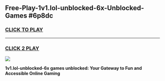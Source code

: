 
## Free-Play-1v1.lol-unblocked-6x-Unblocked-Games #6p8dc
<h3>
<a href="https://news.freeplayer.one?title=1v1.lol-unblocked-6x&ref=8M">CLICK TO PLAY</a></h3>
<hr>

<h3>
<a href="https://news.freeplayer.one?title=1v1.lol-unblocked-6x&ref=8M">CLICK 2 PLAY</a>
  
</h3>

<a href="https://news.freeplayer.one?title=1v1.lol-unblocked-6x&ref=8M"><img src="https://clearcache.store/games.png"></a>


**1v1.lol-unblocked-6x games unblocked: Your Gateway to Fun and Accessible Online Gaming**
